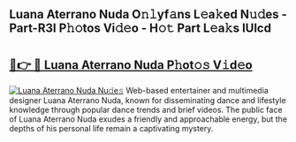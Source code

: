 ## Luana Aterrano Nuda O𝚗𝚕yf𝚊ns L𝚎a𝚔ed N𝚞𝚍es - Part-R3I P𝚑𝚘tos Vi𝚍𝚎o - H𝚘𝚝 Part L𝚎a𝚔s IUlcd

# <h2><a href="http://kfae0t.oniu.top/?m=Luana+Aterrano+Nuda">🔗👉 🔴 Luana Aterrano Nuda P𝚑ot𝚘𝚜 V𝚒d𝚎o</a></h2>

[![Luana Aterrano Nuda Nu𝚍e𝚜](https://i.imgur.com/0qMVB7G.gif)](http://kfae0t.oniu.top/?m=Luana+Aterrano+Nuda)
Web-based entertainer and multimedia designer Luana Aterrano Nuda, known for disseminating dance and lifestyle knowledge through popular dance trends and brief videos. The public face of Luana Aterrano Nuda exudes a friendly and approachable energy, but the depths of his personal life remain a captivating mystery.  
